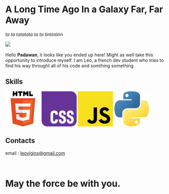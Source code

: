 #  A Long Time Ago In a Galaxy Far, Far Away
*ta ta tatatata ta ta tintintinn*
<br>

<img src="img/gif2.gif" width="1000">


Hello **Padawan**, it looks like you ended up here! Might as well take this opportunity to introduce myself.  I am Léo, a french dev student who tries to find his way throught all of his code and somthing something
<br>

## Skills
<img src="img/html.png" width="110"> <img src="img/css.png" width="110"> <img src="img/js.png" width="110"> <img src="img/py.png" width="110">

## Contacts
email : leoviginx@gmail.com

<br>

# May the force be with you.

